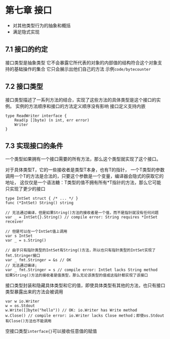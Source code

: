 # 第七章 接口

* 对其他类型行为的抽象和概括
* 满足隐式实现

## 7.1 接口的约定
接口类型是抽象类型
它不会暴露它所代表的对象的内部值的结构符合这个对象支持的基础操作的集合
它只会展示出他们自己的方法
示例`code/bytecounter`

## 7.2 接口类型
接口类型描述了一系列方法的结合，实现了这些方法的具体类型是这个接口的实例。
实例的方法顺序和接口的方法定义顺序没有影响
接口定义支持内嵌
```
type ReadWriter interface {
    Read(p []byte) (n int, err error)
    Writer
}
```

## 7.3 实现接口的条件
一个类型如果拥有一个接口需要的所有方法，那么这个类型就实现了这个接口。

对于具体类型T，它的一些接收者是类型T本身，也有T的指针，
一个T类型的参数调用一个T的方法是合法的，只要这个参数是一个变量，编译器会隐式的获取它的地址，
这仅仅是一个语法糖：T类型的值不拥有所有*T指针的方法，那么它可能只实现了更少的接口

```
type IntSet struct { /* ... */ }
func (*IntSet) String() string

// 无法通过编译，但是如果String()方法的接收者是一个值，而不是指针就没有任何问题
var _ = IntSet{}.String() // compile error: String requires *IntSet receiver

// 但是可以在一个IntSet值上调用
var s IntSet
var _ = s.String() 

// 由于只有指针类型的IntSet有String()方法，所以也只有指针类型的IntSet实现了fmt.Stringer接口
var _ fmt.Stringer = &s // OK
// 无法通过编译;
var _ fmt.Stringer = s // compile error: IntSet lacks String method
如果String()方法的接收者是值类型，那么无论该类型的值或这指针都实现了该接口
```

接口类型封装和隐藏具体类型和它的值，即使具体类型有其他的方法，也只有接口类型暴露出来的方法会被调用
```
var w io.Writer
w = os.Stdout
w.Write([]byte("hello")) // OK: io.Writer has Write method
w.Close() // compile error: io.Writer lacks Close method；即使os.Stdout有Close()方法也不能调用
```

空接口类型`interface{}`可以接收任意值的赋值